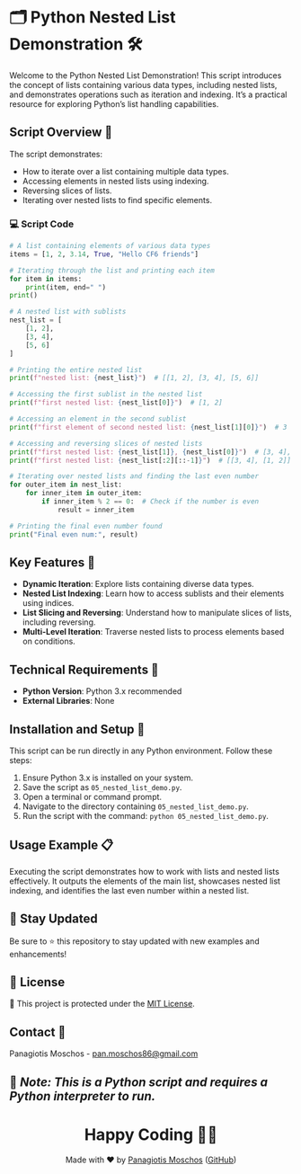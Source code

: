 # 🗂️ Python Nested List Demonstration 🛠️

Welcome to the Python Nested List Demonstration! This script introduces the concept of lists containing various data types, including nested lists, and demonstrates operations such as iteration and indexing. It’s a practical resource for exploring Python’s list handling capabilities.

## Script Overview 📘

The script demonstrates:
- How to iterate over a list containing multiple data types.
- Accessing elements in nested lists using indexing.
- Reversing slices of lists.
- Iterating over nested lists to find specific elements.

### 💻 Script Code

```python
# A list containing elements of various data types
items = [1, 2, 3.14, True, "Hello CF6 friends"]

# Iterating through the list and printing each item
for item in items:
    print(item, end=" ")
print()

# A nested list with sublists
nest_list = [
    [1, 2],
    [3, 4],
    [5, 6]
]

# Printing the entire nested list
print(f"nested list: {nest_list}")  # [[1, 2], [3, 4], [5, 6]]

# Accessing the first sublist in the nested list
print(f"first nested list: {nest_list[0]}")  # [1, 2]

# Accessing an element in the second sublist
print(f"first element of second nested list: {nest_list[1][0]}")  # 3

# Accessing and reversing slices of nested lists
print(f"first nested list: {nest_list[1]}, {nest_list[0]}")  # [3, 4], [1, 2]
print(f"first nested list: {nest_list[:2][::-1]}")  # [[3, 4], [1, 2]]

# Iterating over nested lists and finding the last even number
for outer_item in nest_list:
    for inner_item in outer_item:
        if inner_item % 2 == 0:  # Check if the number is even
            result = inner_item

# Printing the final even number found
print("Final even num:", result)
```

## Key Features 🌟

- **Dynamic Iteration**: Explore lists containing diverse data types.
- **Nested List Indexing**: Learn how to access sublists and their elements using indices.
- **List Slicing and Reversing**: Understand how to manipulate slices of lists, including reversing.
- **Multi-Level Iteration**: Traverse nested lists to process elements based on conditions.

## Technical Requirements 🔧

- **Python Version**: Python 3.x recommended
- **External Libraries**: None

## Installation and Setup 🚀

This script can be run directly in any Python environment. Follow these steps:

1. Ensure Python 3.x is installed on your system.
2. Save the script as `05_nested_list_demo.py`.
3. Open a terminal or command prompt.
4. Navigate to the directory containing `05_nested_list_demo.py`.
5. Run the script with the command: `python 05_nested_list_demo.py`.

## Usage Example 📋

Executing the script demonstrates how to work with lists and nested lists effectively. It outputs the elements of the main list, showcases nested list indexing, and identifies the last even number within a nested list.

## 📢 Stay Updated
Be sure to ⭐ this repository to stay updated with new examples and enhancements!

## 📄 License
🔐 This project is protected under the [MIT License](https://mit-license.org/).

## Contact 📧
Panagiotis Moschos - pan.moschos86@gmail.com

🔗 *Note: This is a Python script and requires a Python interpreter to run.*
---
<h1 align="center">Happy Coding 👨‍💻</h1>

<p align="center">
  Made with ❤️ by <a href="https://www.linkedin.com/in/panagiotis-moschos">Panagiotis Moschos</a> (<a href="https://github.com/pmoschos">GitHub</a>)
</p>

